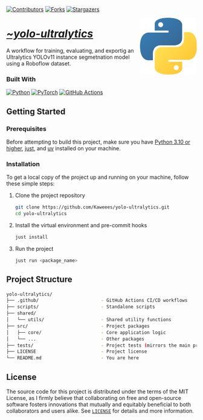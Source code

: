 <!-- PROJECT SHIELDS -->
<!--
*** I'm using markdown "reference style" links for readability.
*** Reference links are enclosed in brackets [ ] instead of parentheses ( ).
*** See the bottom of this document for the declaration of the reference variables
*** for contributors-url, forks-url, etc. This is an optional, concise syntax you may use.
*** https://www.markdownguide.org/basic-syntax/#reference-style-links
-->
<div align="left">

[![Contributors][contributors-shield]][contributors-url]
[![Forks][forks-shield]][forks-url]
[![Stargazers][stars-shield]][stars-url]

</div>

<a href="https://github.com/Kaweees/yolo-ultralytics">
  <img alt="Python Logo" src="assets/img/python.png" align="right" width="150">
</a>

<div align="left">
  <h1><em><a href="https://miguelvf.dev/blog/dotfiles/compendium">~yolo-ultralytics</a></em></h1>
</div>

<!-- ABOUT THE PROJECT -->

A workflow for training, evaluating, and exportig an Ultralytics YOLOv11 instance segmetnation model using a Roboflow dataset.

### Built With

[![Python][Python-shield]][Python-url]
[![PyTorch][Pytorch-shield]][Pytorch-url]
[![GitHub Actions][github-actions-shield]][github-actions-url]

<!-- GETTING STARTED -->

## Getting Started

### Prerequisites

Before attempting to build this project, make sure you have [Python 3.10 or higher](https://www.python.org/downloads/), [just](https://just.systems/), and [uv](https://docs.astral.sh/uv/#getting-started) installed on your machine.

### Installation

To get a local copy of the project up and running on your machine, follow these simple steps:

1. Clone the project repository

   ```sh
   git clone https://github.com/Kaweees/yolo-ultralytics.git
   cd yolo-ultralytics
   ```

2. Install the virtual environment and pre-commit hooks

   ```sh
   just install
   ```

3. Run the project

   ```sh
   just run <package_name>
   ```

<!-- PROJECT FILE STRUCTURE -->

## Project Structure

```sh
yolo-ultralytics/
├── .github/                       - GitHub Actions CI/CD workflows
├── scripts/                       - Standalone scripts
├── shared/
│   └── utils/                     - Shared utility functions
├── src/                           - Project packages
│   ├── core/                      - Core application logic
│   └── ...                        - Other packages
├── tests/                         - Project tests (mirrors the main project structure)
├── LICENSE                        - Project license
└── README.md                      - You are here
```

## License

The source code for this project is distributed under the terms of the MIT License, as I firmly believe that collaborating on free and open-source software fosters innovations that mutually and equitably beneficial to both collaborators and users alike. See [`LICENSE`](./LICENSE) for details and more information.

<!-- MARKDOWN LINKS & IMAGES -->
<!-- https://www.markdownguide.org/basic-syntax/#reference-style-links -->

[contributors-shield]: https://img.shields.io/github/contributors/Kaweees/yolo-ultralytics.svg?style=for-the-badge
[contributors-url]: https://github.com/Kaweees/yolo-ultralytics/graphs/contributors
[forks-shield]: https://img.shields.io/github/forks/Kaweees/yolo-ultralytics.svg?style=for-the-badge
[forks-url]: https://github.com/Kaweees/yolo-ultralytics/network/members
[stars-shield]: https://img.shields.io/github/stars/Kaweees/yolo-ultralytics.svg?style=for-the-badge
[stars-url]: https://github.com/Kaweees/yolo-ultralytics/stargazers

<!-- MARKDOWN SHIELD BAGDES & LINKS -->
<!-- https://github.com/Ileriayo/markdown-badges -->

[Python-shield]: https://img.shields.io/badge/Python-%23008080.svg?style=for-the-badge&logo=python&logoColor=FFDD54&labelColor=222222&color=306998
[Python-url]: https://www.python.org/
[Pytorch-shield]: https://img.shields.io/badge/pytorch-%23008080.svg?style=for-the-badge&logo=PyTorch&logoColor=EE4C2C&labelColor=222222&color=EE4C2C
[Pytorch-url]: https://pytorch.org
[github-actions-shield]: https://img.shields.io/badge/github%20actions-%232671E5.svg?style=for-the-badge&logo=githubactions&logoColor=2671E5&labelColor=222222&color=2671E5
[github-actions-url]: https://github.com/features/actions
